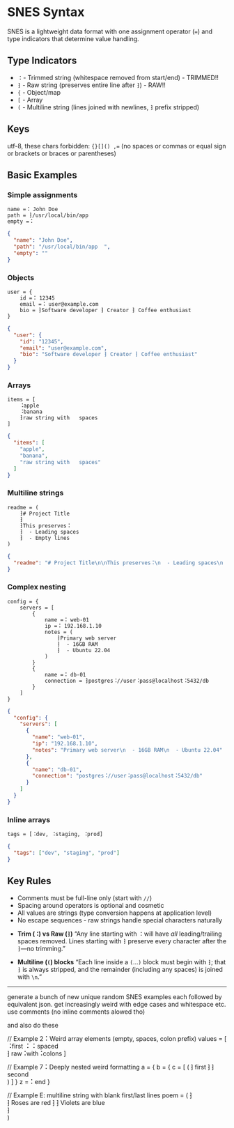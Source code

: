 # SNES Syntax

SNES is a lightweight data format with one assignment operator (`=`) and type indicators that determine value handling.

## Type Indicators

- `⠨` - Trimmed string (whitespace removed from start/end) - TRIMMED!!
- `⁆` - Raw string (preserves entire line after `⁆`) - RAW!!
- `{` - Object/map
- `[` - Array
- `(` - Multiline string (lines joined with newlines, `⁆` prefix stripped)

## Keys 

utf-8, these chars forbidden: `{}[]() ,=` (no spaces or commas or equal sign or brackets or braces or parentheses)

## Basic Examples

### Simple assignments

```
name =⠨ John Doe
path = ⁆/usr/local/bin/app  
empty =⠨
```


```json
{
  "name": "John Doe",
  "path": "/usr/local/bin/app  ",
  "empty": ""
}
```

### Objects

```
user = {
    id =⠨ 12345
    email =⠨ user@example.com  
    bio = ⁆Software developer ⁆ Creator ⁆ Coffee enthusiast
}
```

```json
{
  "user": {
    "id": "12345",
    "email": "user@example.com",
    "bio": "Software developer ⁆ Creator ⁆ Coffee enthusiast"
  }
}
```

### Arrays

```
items = [
    ⠨apple
    ⠨banana  
    ⁆raw string with   spaces
]
```

```json
{
  "items": [
    "apple",
    "banana",
    "raw string with   spaces"
  ]
}
```

### Multiline strings

```
readme = (
    ⁆# Project Title
    ⁆
    ⁆This preserves⠨
    ⁆  - Leading spaces
    ⁆  - Empty lines
)
```

```json
{
  "readme": "# Project Title\n\nThis preserves⠨\n  - Leading spaces\n  - Empty lines"
}
```

### Complex nesting

```
config = {
    servers = [
        {
            name =⠨ web-01
            ip =⠨ 192.168.1.10
            notes = (
                ⁆Primary web server
                ⁆  - 16GB RAM
                ⁆  - Ubuntu 22.04
            )
        }
        {
            name =⠨ db-01
            connection = ⁆postgres⠨//user⠨pass@localhost⠨5432/db
        }
    ]
}
```

```json
{
  "config": {
    "servers": [
      {
        "name": "web-01",
        "ip": "192.168.1.10",
        "notes": "Primary web server\n  - 16GB RAM\n  - Ubuntu 22.04"
      },
      {
        "name": "db-01",
        "connection": "postgres⠨//user⠨pass@localhost⠨5432/db"
      }
    ]
  }
}
```

### Inline arrays

```
tags = [⠨dev, ⠨staging, ⠨prod]
```

```json
{
  "tags": ["dev", "staging", "prod"]
}
```

## Key Rules

- Comments must be full-line only (start with `//`)
- Spacing around operators is optional and cosmetic
- All values are strings (type conversion happens at application level)
- No escape sequences - raw strings handle special characters naturally


* **Trim (`⠨`) vs Raw (`⁆`)**
  “Any line starting with `⠨` will have *all* leading/trailing spaces removed. Lines starting with `⁆` preserve every character after the `⁆`—no trimming.”

* **Multiline (`(`) blocks**
  “Each line inside a `(`…`)` block must begin with `⁆`; that `⁆` is always stripped, and the remainder (including any spaces) is joined with `\n`.”


------------------

generate a bunch of new unique random SNES examples each followed by equivalent json.  get increasingly weird with edge cases and whitespace etc.  use comments (no inline comments alowed tho)


and also  do these



// Example 2⠨ Weird array elements (empty, spaces, colon prefix)
values = [
    ⠨first
    ⠨
    ⠨   spaced   
    ⁆   raw⠨with⠨colons
]




// Example 7⠨ Deeply nested weird formatting
a = {
    b = {
        c = [
            (
                ⁆ first
                ⁆
                ⁆second  
            )
        ]
    }
    z =⠨ end
}

// Example E: multiline string with blank first/last lines
poem = (
    ⁆  
    ⁆ Roses are red
    ⁆
    ⁆ Violets are blue  
    ⁆  
)